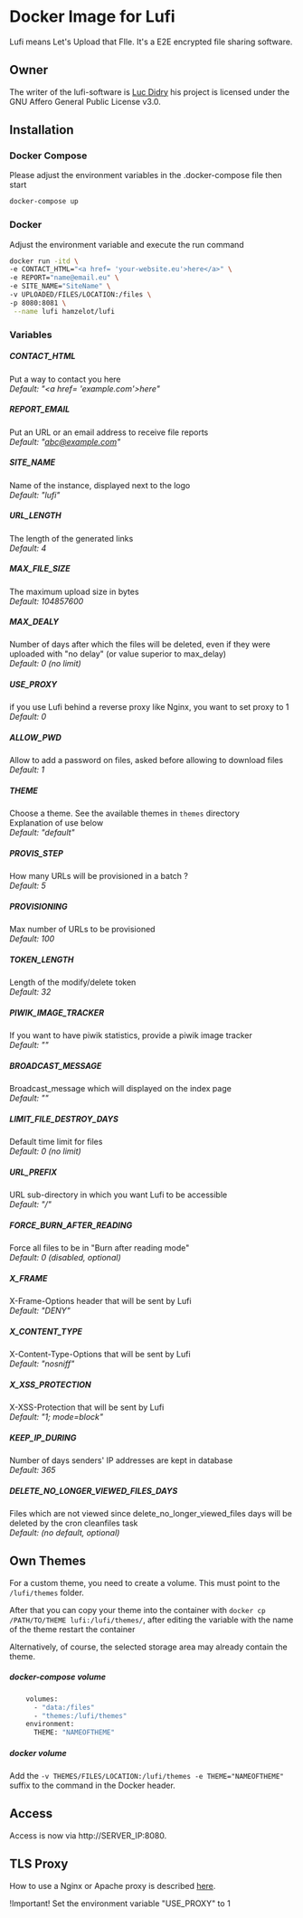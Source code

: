 # Docker Image for Lufi

Lufi means Let's Upload that FIle. It's a E2E encrypted file sharing software.

## Owner
The writer of the lufi-software is [Luc Didry](https://framagit.org/fiat-tux/hat-softwares/lufi/) his project is licensed under the GNU Affero General Public License v3.0.

## Installation

### Docker Compose

Please adjust the environment variables in the .docker-compose file then start

```bash
docker-compose up

```

### Docker

Adjust the environment variable and execute the run command

```bash
docker run -itd \
-e CONTACT_HTML="<a href= 'your-website.eu'>here</a>" \
-e REPORT="name@email.eu" \
-e SITE_NAME="SiteName" \
-v UPLOADED/FILES/LOCATION:/files \
-p 8080:8081 \
 --name lufi hamzelot/lufi
```

### Variables

##### CONTACT_HTML 
Put a way to contact you here  
_Default: "\<a href= 'example.com'>here</a>"_
##### REPORT_EMAIL
Put an URL or an email address to receive file reports  
_Default: "abc@example.com"_
##### SITE_NAME 
Name of the instance, displayed next to the logo  
_Default: "lufi"_
##### URL_LENGTH 
The length of the generated links  
_Default: 4_
##### MAX_FILE_SIZE 
The maximum upload size in bytes  
_Default: 104857600_
##### MAX_DEALY 
Number of days after which the files will be deleted, even if they were uploaded with "no delay" (or value superior to max_delay)  
_Default: 0 (no limit)_
##### USE_PROXY 
if you use Lufi behind a reverse proxy like Nginx, you want to set proxy to 1  
_Default: 0_
##### ALLOW_PWD 
Allow to add a password on files, asked before allowing to download files  
_Default: 1_
##### THEME 
Choose a theme. See the available themes in `themes` directory  
Explanation of use below  
_Default: "default"_
##### PROVIS_STEP 
How many URLs will be provisioned in a batch ?  
_Default: 5_
##### PROVISIONING 
Max number of URLs to be provisioned  
_Default: 100_
##### TOKEN_LENGTH 
Length of the modify/delete token  
_Default: 32_
##### PIWIK_IMAGE_TRACKER 
If you want to have piwik statistics, provide a piwik image tracker  
_Default: ""_
##### BROADCAST_MESSAGE 
Broadcast_message which will displayed on the index page  
_Default: ""_
##### LIMIT_FILE_DESTROY_DAYS 
Default time limit for files  
_Default: 0 (no limit)_
##### URL_PREFIX 
URL sub-directory in which you want Lufi to be accessible  
_Default: "/"_
##### FORCE_BURN_AFTER_READING 
Force all files to be in "Burn after reading mode"  
_Default: 0 (disabled, optional)_
##### X_FRAME 
X-Frame-Options header that will be sent by Lufi  
_Default: "DENY"_
##### X_CONTENT_TYPE 
X-Content-Type-Options that will be sent by Lufi  
_Default: "nosniff"_
##### X_XSS_PROTECTION 
X-XSS-Protection that will be sent by Lufi  
_Default: "1; mode=block"_
##### KEEP_IP_DURING 
Number of days senders' IP addresses are kept in database  
_Default: 365_
##### DELETE_NO_LONGER_VIEWED_FILES_DAYS 
Files which are not viewed since delete_no_longer_viewed_files days will be deleted by the cron cleanfiles task  
_Default: (no default, optional)_

## Own Themes

For a custom theme, you need to create a volume. This must point to the `/lufi/themes` folder. 

After that you can copy your theme into the container with 
`docker cp /PATH/TO/THEME lufi:/lufi/themes/`, after editing the variable with the name of the theme restart the container

Alternatively, of course, the selected storage area may already contain the theme.

##### docker-compose volume

``` bash
    volumes:
      - "data:/files"
      - "themes:/lufi/themes"
    environment:
      THEME: "NAMEOFTHEME"
```

##### docker volume

Add the `-v THEMES/FILES/LOCATION:/lufi/themes -e THEME="NAMEOFTHEME"` suffix to the command in the Docker header.


## Access

Access is now via http://SERVER_IP:8080.

## TLS Proxy

How to use a Nginx or Apache proxy is described [here](https://framagit.org/fiat-tux/hat-softwares/lufi/-/wikis/installation#reverse-proxies).

!Important! Set the environment variable "USE_PROXY" to 1
